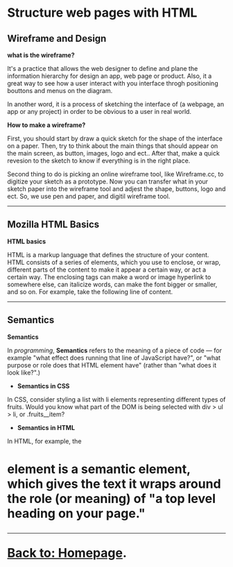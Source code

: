 # Structure web pages with HTML


## Wireframe and Design
**what is the wireframe?**

 It's a practice that allows the web designer to define and plane the information hierarchy for design an app, web page or product. Also, it a great way to see how a user interact with you interface throgh positioning bouttons and menus on the diagram.

In another word, it is a process of sketching the interface of (a webpage, an app or any project) in order to be obvious to a user in real world.

**How to make a wireframe?**

 First, you should start by draw a quick sketch for the shape of the interface on a paper. Then, try to think about the main things that should appear on the main screen, as button, images, logo and ect.. 
After that, make a quick revesion to the sketch to know if everything is in the right place.

Second thing to do is picking an online wireframe tool, like Wireframe.cc, to digitize your sketch as a prototype. Now you can transfer what in your sketch paper into the wireframe tool and adjest the shape, buttons, logo and ect.
So, we use pen and paper, and digitil wireframe tool.

---

## Mozilla HTML Basics
**HTML basics**

HTML is a markup language that defines the structure of your content. HTML consists of a series of elements, which you use to enclose, or wrap, different parts of the content to make it appear a certain way, or act a certain way. The enclosing tags can make a word or image hyperlink to somewhere else, can italicize words, can make the font bigger or smaller, and so on.  For example, take the following line of content.
 
---

## Semantics
**Semantics**

In *programming*, **Semantics** refers to the meaning of a piece of code — for example "what effect does running that line of JavaScript have?", or "what purpose or role does that HTML element have" (rather than "what does it look like?".)


* **Semantics in CSS**

In CSS, consider styling a list with li elements representing different types of fruits. Would you know what part of the DOM is being selected with div > ul > li, or .fruits__item?

* **Semantics in HTML**

In HTML, for example, the <h1> element is a semantic element, which gives the text it wraps around the role (or meaning) of "a top level heading on your page."

***

**[Back to: Homepage](https://omarhumamah.github.io/reading-note/).**